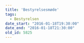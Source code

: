 ```yaml
---
title: 'Bestyrelsesmøde'
tags:
  - Bestyrelsen
date_start: "2016-01-18T19:30:00"
date_end: "2016-01-18T21:30:00"
old_id: 5825
---
```

